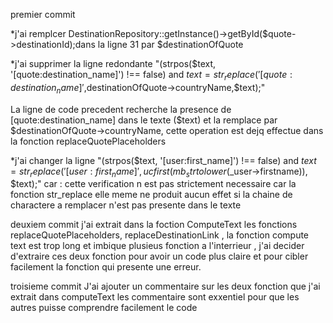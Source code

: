 premier commit 

*j'ai remplcer DestinationRepository::getInstance()->getById($quote->destinationId);dans la ligne 31 par $destinationOfQuote


*j'ai supprimer la ligne redondante
"(strpos($text, '[quote:destination_name]') !== false) and $text = str_replace('[quote:destination_name]',$destinationOfQuote->countryName,$text);"

La ligne de code precedent recherche la presence de [quote:destination_name] dans le texte ($text) et la remplace par $destinationOfQuote->countryName, cette operation est dejq effectue dans la fonction replaceQuotePlaceholders

*j'ai changer la ligne "(strpos($text, '[user:first_name]') !== false) and $text = str_replace('[user:first_name]'       , ucfirst(mb_strtolower($_user->firstname)), $text);"
car : cette verification n est  pas strictement necessaire car la fonction str_replace elle meme ne produit aucun effet si la chaine de charactere a remplacer n'est pas presente dans le texte

deuxiem commit
j'ai extrait dans la foction ComputeText les fonctions replaceQuotePlaceholders, replaceDestinationLink , la fonction compute text est trop long et imbique plusieus fonction a l'interrieur , j'ai decider d'extraire ces deux fonction pour avoir un code 
plus claire et pour cibler facilement la fonction qui presente une erreur.

troisieme commit 
J'ai ajouter un commentaire sur les deux fonction que j'ai extrait dans computeText les commentaire sont exxentiel pour que les autres puisse comprendre facilement le code